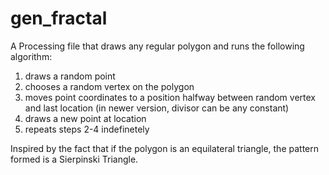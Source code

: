 # gen_fractal
A Processing file that draws any regular polygon and runs the following algorithm:
1. draws a random point
2. chooses a random vertex on the polygon
3. moves point coordinates to a position halfway between random vertex and last location (in newer version, divisor can be any constant)
4. draws a new point at location
5. repeats steps 2-4 indefinetely

Inspired by the fact that if the polygon is an equilateral triangle, the pattern formed is a Sierpinski Triangle.
